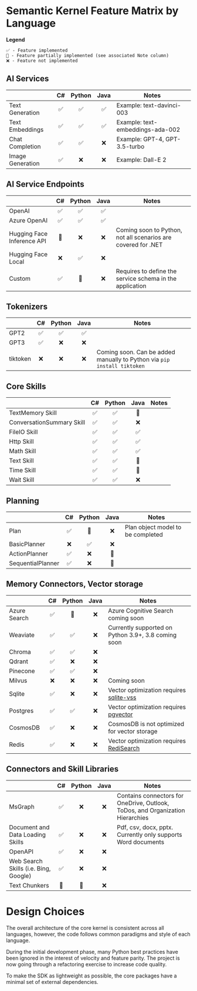 # Semantic Kernel Feature Matrix by Language

**Legend**

    ✅ - Feature implemented
    🔄 - Feature partially implemented (see associated Note column)
    ❌ - Feature not implemented

## AI Services

|                                   |  C#  | Python | Java | Notes |
|-----------------------------------|:----:|:------:|:----:|-------|
| Text Generation                   | ✅   | ✅     | ✅   | Example: text-davinci-003        |
| Text Embeddings                   | ✅   | ✅     | ✅   | Example: text-embeddings-ada-002 |
| Chat Completion                   | ✅   | ✅     | ❌   | Example: GPT-4, GPT-3.5-turbo    |
| Image Generation                  | ✅   | ❌     | ❌   | Example: Dall-E 2                |

## AI Service Endpoints

|                                   | C#  | Python | Java | Notes |
|-----------------------------------|:---:|:------:|:----:|-------|
| OpenAI                            | ✅  | ✅     | ✅   |                                                               |
| Azure OpenAI                      | ✅  | ✅     | ✅   |                                                               |
| Hugging Face Inference API        | 🔄  | ❌     | ❌   | Coming soon to Python, not all scenarios are covered for .NET |
| Hugging Face Local                | ❌  | ✅     | ❌   |                                                               |
| Custom                            | ✅  | 🔄     | ❌   | Requires to define the service schema in the application      |

## Tokenizers

|                                   | C#  | Python | Java | Notes |
|-----------------------------------|:---:|:------:|:----:|-------|
| GPT2                              | ✅  | ✅     | ✅   |       |
| GPT3                              | ✅  | ❌     | ❌   |       |
| tiktoken                          | ❌  | ❌     | ❌   | Coming soon. Can be added manually to Python via `pip install tiktoken` |

## Core Skills

|                                   | C#  | Python | Java | Notes |
|-----------------------------------|:---:|:------:|:----:|-------|
| TextMemory Skill                  | ✅  | ✅     | 🔄   |       |
| ConversationSummary Skill         | ✅  | ✅     | ❌   |       |
| FileIO Skill                      | ✅  | ✅     | ✅   |       |
| Http Skill                        | ✅  | ✅     | ✅   |       |
| Math Skill                        | ✅  | ✅     | ✅   |       |
| Text Skill                        | ✅  | ✅     | 🔄   |       |
| Time Skill                        | ✅  | ✅     | 🔄   |       |
| Wait Skill                        | ✅  | ✅     | ❌   |       |

## Planning

|                                   | C#  | Python | Java | Notes |
|-----------------------------------|:---:|:------:|:----:|-------|
| Plan                              | ✅  | 🔄     |  ❌   | Plan object model to be completed |
| BasicPlanner                      | ❌  | ✅     |  ❌   |                                   |
| ActionPlanner                     | ✅  | ❌     |  🔄   |                                   |
| SequentialPlanner                 | ✅  | ❌     |  🔄   |                                   |

## Memory Connectors, Vector storage

|               | C#  | Python | Java | Notes |
|---------------|:---:|:------:|:----:|-------|
| Azure Search  | ✅  | 🔄     | ❌   | Azure Cognitive Search coming soon                                              |
| Weaviate      | ✅  | ✅     | ❌   | Currently supported on Python 3.9+, 3.8 coming soon                             |
| Chroma        | ✅  | ✅     | ❌   |                                                                                 |
| Qdrant        | ✅  | ❌     | ❌   |                                                                                 |
| Pinecone      | ✅  | ✅     | ❌   |                                                                                 |
| Milvus        | ❌  | ❌     | ❌   | Coming soon                                                                     |
| Sqlite        | ✅  | ❌     | ❌   | Vector optimization requires [sqlite-vss](https://github.com/asg017/sqlite-vss) |
| Postgres      | ✅  | ✅     | ❌   | Vector optimization requires [pgvector](https://github.com/pgvector/pgvector)   |
| CosmosDB      | ✅  | ❌     | ❌   | CosmosDB is not optimized for vector storage                                    |
| Redis         | ✅  | ❌     | ❌   | Vector optimization requires [RediSearch](https://redis.io/docs/stack/search)   |

## Connectors and Skill Libraries

|                                       | C#  | Python | Java | Notes |
|---------------------------------------|:---:|:------:|:----:|-------|
| MsGraph                               | ✅  | ❌     | ❌   | Contains connectors for OneDrive, Outlook, ToDos, and Organization Hierarchies  |
| Document and Data Loading Skills      | ✅  | ❌     | ❌   | Pdf, csv, docx, pptx. Currently only supports Word documents                    |
| OpenAPI                               | ✅  | ❌     | ❌   |                                                                                 |
| Web Search Skills (i.e. Bing, Google) | ✅  | ❌     | ❌   |                                                                                 |
| Text Chunkers                         | 🔄  | 🔄     | ❌   |                                                                                 |

# Design Choices

The overall architecture of the core kernel is consistent across all languages,
however, the code follows common paradigms and style of each language.

During the initial development phase, many Python best practices have been ignored
in the interest of velocity and feature parity. The project is now going through
a refactoring exercise to increase code quality.

To make the SDK as lightweight as possible, the core packages have
a minimal set of external dependencies.